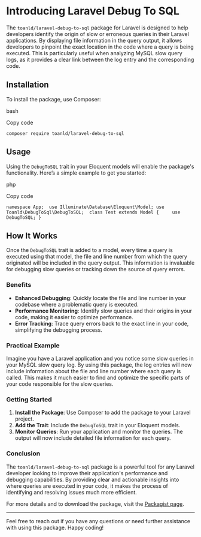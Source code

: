 Introducing Laravel Debug To SQL
================================

The `toanld/laravel-debug-to-sql` package for Laravel is designed to help developers identify the origin of slow or erroneous queries in their Laravel applications. By displaying file information in the query output, it allows developers to pinpoint the exact location in the code where a query is being executed. This is particularly useful when analyzing MySQL slow query logs, as it provides a clear link between the log entry and the corresponding code.

Installation
------------

To install the package, use Composer:

bash

Copy code

`composer require toanld/laravel-debug-to-sql`

Usage
-----

Using the `DebugToSQL` trait in your Eloquent models will enable the package's functionality. Here’s a simple example to get you started:

php

Copy code

`namespace App;  use Illuminate\Database\Eloquent\Model; use Toanld\DebugToSql\DebugToSQL;  class Test extends Model {     use DebugToSQL; }`

How It Works
------------

Once the `DebugToSQL` trait is added to a model, every time a query is executed using that model, the file and line number from which the query originated will be included in the query output. This information is invaluable for debugging slow queries or tracking down the source of query errors.

### Benefits

*   **Enhanced Debugging**: Quickly locate the file and line number in your codebase where a problematic query is executed.
*   **Performance Monitoring**: Identify slow queries and their origins in your code, making it easier to optimize performance.
*   **Error Tracking**: Trace query errors back to the exact line in your code, simplifying the debugging process.

### Practical Example

Imagine you have a Laravel application and you notice some slow queries in your MySQL slow query log. By using this package, the log entries will now include information about the file and line number where each query is called. This makes it much easier to find and optimize the specific parts of your code responsible for the slow queries.

### Getting Started

1.  **Install the Package**: Use Composer to add the package to your Laravel project.
2.  **Add the Trait**: Include the `DebugToSQL` trait in your Eloquent models.
3.  **Monitor Queries**: Run your application and monitor the queries. The output will now include detailed file information for each query.

### Conclusion

The `toanld/laravel-debug-to-sql` package is a powerful tool for any Laravel developer looking to improve their application's performance and debugging capabilities. By providing clear and actionable insights into where queries are executed in your code, it makes the process of identifying and resolving issues much more efficient.

For more details and to download the package, visit the [Packagist page](https://packagist.org/packages/toanld/laravel-debug-to-sql).

* * *

Feel free to reach out if you have any questions or need further assistance with using this package. Happy coding!
